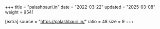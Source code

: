 +++
title = "palashbauri.in"
date = "2022-03-22"
updated = "2025-03-08"
weight = 9541

[extra]
source = "https://palashbauri.in/"
ratio = 48
size = 9
+++
